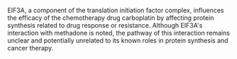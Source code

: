 EIF3A, a component of the translation initiation factor complex, influences the efficacy of the chemotherapy drug carboplatin by affecting protein synthesis related to drug response or resistance. Although EIF3A's interaction with methadone is noted, the pathway of this interaction remains unclear and potentially unrelated to its known roles in protein synthesis and cancer therapy.